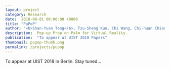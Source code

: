 ```yaml
---
layout: project
category: Research
date:  2018-08-01 00:00:00 +0800
title: "PuPoP"
author: "<b>Shan-Yuan Teng</b>, Tzu-Sheng Kuo, Chi Wang, Chi-huan Chiang, Da-Yuan Huang, Liwei Chan, Bing-Yu Chen"
description:  Pop-up Prop on Palm for Virtual Reality.
publication:  "To appear at UIST 2018 Papers"
thumbnail: pupop-thumb.png
permalink: /projects/pupop
---
```


To appear at UIST 2018 in Berlin. Stay tuned...
